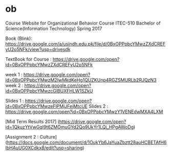 # ob
Course Website for Organizational Behavior Course ITEC-510 Bachelor of Science(Information Technology) Spring 2017

Book (Blink): https://drive.google.com/a/usindh.edu.pk/file/d/0BxOPPpbcYMwzZXdCREFyU2o5NFk/view?usp=drivesdk 

TextBook for Course : https://drive.google.com/open?id=0BxOPPpbcYMwzZXdCREFyU2o5NFk



week 1 : https://drive.google.com/open?id=0BxOPPpbcYMwzM2IwMkdKeHg1QUZKUnp4RGZSMURLb2RJQzN3
week 2 : https://drive.google.com/open?id=0BxOPPpbcYMwzcGlBUXFHLW1SZkU

Slides 1 : https://drive.google.com/open?id=0BxOPPpbcYMwzeFlPMjJFejMtcUE 
Slides 2 : https://drive.google.com/open?id=0BxOPPpbcYMwzY1VENEdwMXA4LXM


[Mid Term Results 2017] (https://drive.google.com/open?id=1QkuzYtVwGqI9t6ZMOmuGYd2Qo9UkYr1LQj_HPgAWoDg)

[Assignment 2 : Culture] (https://docs.google.com/document/d/1OukYb6JaYuaZbztt28auHCBETAfH6IbHAuUG0XCdkx8/edit?usp=sharing)
